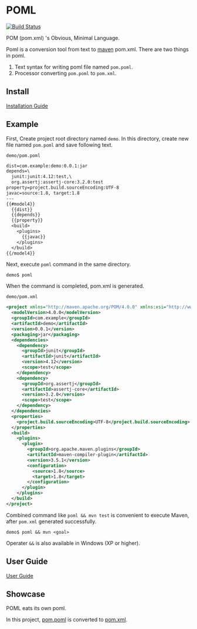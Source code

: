 # POML
[![Build Status](https://travis-ci.org/mamorum/poml.svg?branch=master)](https://travis-ci.org/mamorum/poml)

POM (pom.xml) 's Obvious, Minimal Language.

Poml is a conversion tool from text to [maven](https://maven.apache.org/) pom.xml. There are two things in poml.

1. Text syntax for writing poml file named `pom.poml`.
2. Processor converting `pom.poml` to `pom.xml`.


## Install
[Installation Guide](doc/installation-guide.md)


## Example
First, Create project root directory named `demo`. In this directory, create new file named `pom.poml` and save following text.

`demo/pom.poml`

```txt
dist=com.example:demo:0.0.1:jar
depends=\
  junit:junit:4.12:test,\
  org.assertj:assertj-core:3.2.0:test
property=project.build.sourceEncoding:UTF-8
javac=source:1.8, target:1.8
---
{{#model4}}
  {{dist}}
  {{depends}}
  {{property}}
  <build>
    <plugins>
      {{javac}}
    </plugins>
  </build>
{{/model4}}
```

Next, execute `poml` command in the same directory.

```
demo$ poml
```

When the command is completed, pom.xml is generated.

`demo/pom.xml`

```xml
<project xmlns="http://maven.apache.org/POM/4.0.0" xmlns:xsi="http://www.w3.org/2001/XMLSchema-instance" xsi:schemaLocation="http://maven.apache.org/POM/4.0.0 http://maven.apache.org/xsd/maven-4.0.0.xsd">
  <modelVersion>4.0.0</modelVersion>
  <groupId>com.example</groupId>
  <artifactId>demo</artifactId>
  <version>0.0.1</version>
  <packaging>jar</packaging>
  <dependencies>
    <dependency>
      <groupId>junit</groupId>
      <artifactId>junit</artifactId>
      <version>4.12</version>
      <scope>test</scope>
    </dependency>
    <dependency>
      <groupId>org.assertj</groupId>
      <artifactId>assertj-core</artifactId>
      <version>3.2.0</version>
      <scope>test</scope>
    </dependency>
  </dependencies>
  <properties>
    <project.build.sourceEncoding>UTF-8</project.build.sourceEncoding>
  </properties>
  <build>
    <plugins>
      <plugin>
        <groupId>org.apache.maven.plugins</groupId>
        <artifactId>maven-compiler-plugin</artifactId>
        <version>3.5.1</version>
        <configuration>
          <source>1.8</source>
          <target>1.8</target>
        </configuration>
      </plugin>
    </plugins>
  </build>
</project>
```

Combined command like `poml && mvn test` is convenient to execute Maven, after `pom.xml` generated successfully. 

```
demo$ poml && mvn <goal>
```

Operater `&&` is also available in Windows (XP or higher).


## User Guide
[User Guide](doc/user-guide.md)


## Showcase
POML eats its own poml.

In this project, [pom.poml](pom.poml) is converted to [pom.xml](pom.xml).
